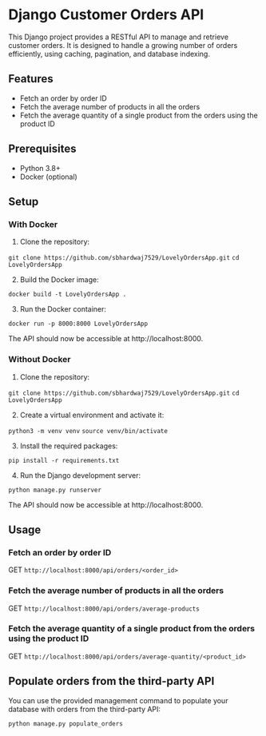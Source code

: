 # Django Customer Orders API

This Django project provides a RESTful API to manage and retrieve customer orders. It is designed to handle a growing number of orders efficiently, using caching, pagination, and database indexing.

## Features

- Fetch an order by order ID
- Fetch the average number of products in all the orders
- Fetch the average quantity of a single product from the orders using the product ID

## Prerequisites

- Python 3.8+
- Docker (optional)

## Setup

### With Docker

1. Clone the repository:

`git clone https://github.com/sbhardwaj7529/LovelyOrdersApp.git`
`cd LovelyOrdersApp`


2. Build the Docker image:

`docker build -t LovelyOrdersApp .`


3. Run the Docker container:

`docker run -p 8000:8000 LovelyOrdersApp`


The API should now be accessible at http://localhost:8000.

### Without Docker

1. Clone the repository:

`git clone https://github.com/sbhardwaj7529/LovelyOrdersApp.git`
`cd LovelyOrdersApp`


2. Create a virtual environment and activate it:

`python3 -m venv venv`
`source venv/bin/activate`

3. Install the required packages:

`pip install -r requirements.txt`


4. Run the Django development server:

`python manage.py runserver`


The API should now be accessible at http://localhost:8000.

## Usage

### Fetch an order by order ID

GET `http://localhost:8000/api/orders/<order_id>`

### Fetch the average number of products in all the orders

GET `http://localhost:8000/api/orders/average-products`

### Fetch the average quantity of a single product from the orders using the product ID

GET `http://localhost:8000/api/orders/average-quantity/<product_id>`

## Populate orders from the third-party API

You can use the provided management command to populate your database with orders from the third-party API:

`python manage.py populate_orders`


